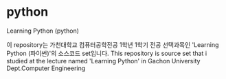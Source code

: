 # python
Learning Python (python)

이 repository는 가천대학교 컴퓨터공학전공 1학년 1학기 전공 선택과목인 'Learning Python (파이썬)'의 소스코드 set입니다.
This repository is source set that i studied at the lecture named 'Learning Python' in Gachon University Dept.Computer Engineering
